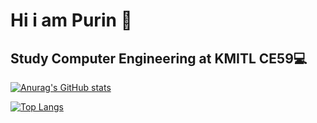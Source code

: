 
# Hi i am Purin  🤗

## Study Computer Engineering at KMITL CE59💻

[![Anurag's GitHub stats](https://github-readme-stats.vercel.app/api?username=cs0041&show_icons=true&theme=merko)](https://github.com/cs0041)

[![Top Langs](https://github-readme-stats.vercel.app/api/top-langs/?username=cs0041&layout=compact&hide=c%2B%2B,java,html&theme=merko)](https://github.com/cs0041)
